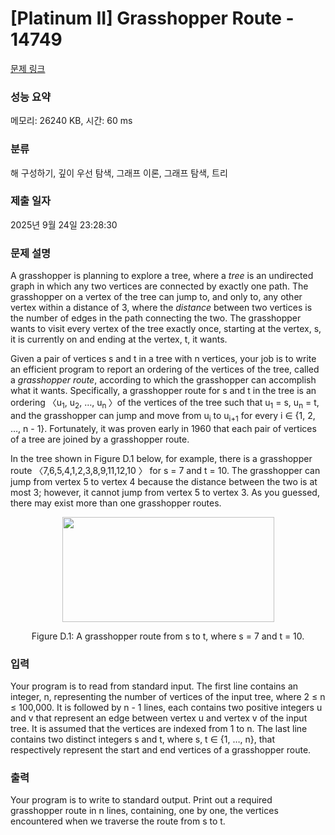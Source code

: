 # [Platinum II] Grasshopper Route - 14749 

[문제 링크](https://www.acmicpc.net/problem/14749) 

### 성능 요약

메모리: 26240 KB, 시간: 60 ms

### 분류

해 구성하기, 깊이 우선 탐색, 그래프 이론, 그래프 탐색, 트리

### 제출 일자

2025년 9월 24일 23:28:30

### 문제 설명

<p>A grasshopper is planning to explore a tree, where a <em>tree</em> is an undirected graph in which any two vertices are connected by exactly one path. The grasshopper on a vertex of the tree can jump to, and only to, any other vertex within a distance of 3, where the <em>distance</em> between two vertices is the number of edges in the path connecting the two. The grasshopper wants to visit every vertex of the tree exactly once, starting at the vertex, s, it is currently on and ending at the vertex, t, it wants.</p>

<p>Given a pair of vertices s and t in a tree with n vertices, your job is to write an efficient program to report an ordering of the vertices of the tree, called a <em>grasshopper route</em>, according to which the grasshopper can accomplish what it wants. Specifically, a grasshopper route for s and t in the tree is an ordering 〈u<sub>1</sub>, u<sub>2</sub>, …, u<sub>n </sub>〉of the vertices of the tree such that u<sub>1</sub> = s, u<sub>n</sub> = t, and the grasshopper can jump and move from u<sub>i</sub> to u<sub>i+1</sub> for every i ∈ {1, 2, …, n - 1}. Fortunately, it was proven early in 1960 that each pair of vertices of a tree are joined by a grasshopper route.</p>

<p>In the tree shown in Figure D.1 below, for example, there is a grasshopper route 〈7,6,5,4,1,2,3,8,9,11,12,10 〉 for s = 7 and t = 10. The grasshopper can jump from vertex 5 to vertex 4 because the distance between the two is at most 3; however, it cannot jump from vertex 5 to vertex 3. As you guessed, there may exist more than one grasshopper routes.</p>

<p style="text-align: center;"><img alt="" src="https://onlinejudgeimages.s3-ap-northeast-1.amazonaws.com/problem/14749/1.png" style="height:168px; width:339px"></p>

<p style="text-align: center;">Figure D.1: A grasshopper route from s to t, where s = 7 and t = 10.</p>

### 입력 

 <p>Your program is to read from standard input. The first line contains an integer, n, representing the number of vertices of the input tree, where 2 ≤ n ≤ 100,000. It is followed by n - 1 lines, each contains two positive integers u and v that represent an edge between vertex u and vertex v of the input tree. It is assumed that the vertices are indexed from 1 to n. The last line contains two distinct integers s and t, where s, t ∈ {1, …, n}, that respectively represent the start and end vertices of a grasshopper route.</p>

### 출력 

 <p>Your program is to write to standard output. Print out a required grasshopper route in n lines, containing, one by one, the vertices encountered when we traverse the route from s to t.</p>

